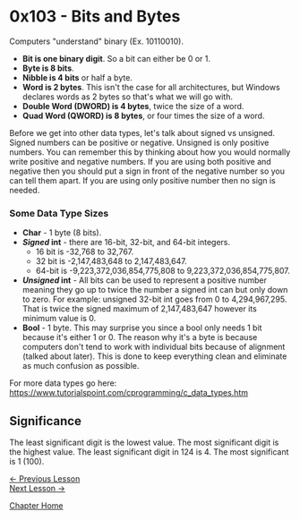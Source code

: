 # 0x103 - Bits and Bytes
Computers "understand" binary (Ex. 10110010).

* **Bit is one binary digit**. So a bit can either be 0 or 1. 
* **Byte is 8 bits**.
* **Nibble is 4 bits** or half a byte.
* **Word is 2 bytes**. This isn't the case for all architectures, but Windows declares words as 2 bytes so that's what we will go with.
* **Double Word (DWORD) is 4 bytes**, twice the size of a word.
* **Quad Word (QWORD) is 8 bytes**, or four times the size of a word.

Before we get into other data types, let's talk about signed vs unsigned. Signed numbers can be positive or negative. Unsigned is only positive numbers. You can remember this by thinking about how you would normally write positive and negative numbers. If you are using both positive and negative then you should put a sign in front of the negative number so you can tell them apart. If you are using only positive number then no sign is needed.

### Some Data Type Sizes
* **Char** - 1 byte (8 bits).
* ***Signed* int** - there are 16-bit, 32-bit, and 64-bit integers. 
  * 16 bit is -32,768 to 32,767. 
  * 32 bit is -2,147,483,648 to 2,147,483,647. 
  * 64-bit is -9,223,372,036,854,775,808 to 9,223,372,036,854,775,807.
* ***Unsigned* int** - All bits can be used to represent a positive number meaning they go up to twice the number a signed int can but only down to zero. For example: unsigned 32-bit int goes from 0 to 4,294,967,295. That is twice the signed maximum of 2,147,483,647 however its minimum value is 0.
* **Bool** - 1 byte. This may surprise you since a bool only needs 1 bit because it's either 1 or 0. The reason why it's a byte is because computers don't tend to work with individual bits because of alignment (talked about later). This is done to keep everything clean and eliminate as much confusion as possible.

For more data types go here: https://www.tutorialspoint.com/cprogramming/c_data_types.htm

## Significance
The least significant digit is the lowest value. The most significant digit is the highest value. The least significant digit in 124 is 4. The most significant is 1 (100).

[<- Previous Lesson](0x102-ASCII.md)  
[Next Lesson ->](0x104-ProgrammingLanguages.md)  


[Chapter Home](0x100-BinaryBasics.md)  
